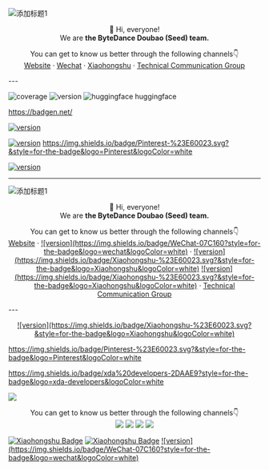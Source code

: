 ![添加标题1](https://github.com/user-attachments/assets/d4cbcb3c-f12b-4d00-8c71-bd0297a5d297)

<div align="center">
 👋 Hi, everyone! 
    <br>
    We are <b>the ByteDance Doubao (Seed)  team.</b>
</div>

<p align="center">
    You can get to know us better through the following channels👇 
    <br>
    <a href="https://team.doubao.com/">Website</a>
    ·
    <a href="https://github.com/user-attachments/assets/728331c5-4f11-429e-b1d8-dd3dc073a048">Wechat</a>
    ·
    <a href="https://www.xiaohongshu.com/user/profile/668e7e15000000000303157d">Xiaohongshu</a>
    ·
    <a href="">Technical Communication Group</a>
</p>
---




![coverage](https://img.shields.io/badge/coverage-80%25-yellowgreen)
![version](https://img.shields.io/badge/version-1.2.3-blue)
![huggingface](https://img.shields.io/badge/huggingface-seededitXXX-)
huggingface



https://badgen.net/

<a href="https://www.xiaohongshu.com/user/profile/668e7e15000000000303157d">![version](https://img.shields.io/badge/WeChat-07C160?style=for-the-badge&logo=wechat&logoColor=white)</a>

<a href="https://www.xiaohongshu.com/user/profile/668e7e15000000000303157d">![version](https://img.shields.io/badge/xiaohongshu-07C160?style=for-the-badge&logo=xiaohongshu&logoColor=white)</a>
https://img.shields.io/badge/Pinterest-%23E60023.svg?&style=for-the-badge&logo=Pinterest&logoColor=white

<a href="https://www.xiaohongshu.com/user/profile/668e7e15000000000303157d">![version](https://img.shields.io/badge/Xiaohongshu-%23E60023.svg?&style=for-the-badge&logo=Xiaohongshu&logoColor=white)</a>

---








![添加标题1](https://github.com/user-attachments/assets/d4cbcb3c-f12b-4d00-8c71-bd0297a5d297)

<div align="center">
 👋 Hi, everyone! 
    <br>
    We are <b>the ByteDance Doubao (Seed)  team.</b>
</div>

<p align="center">
    You can get to know us better through the following channels👇 
    <br>
    <a href="https://team.doubao.com/">Website</a>
    ·
    <a href="https://github.com/user-attachments/assets/728331c5-4f11-429e-b1d8-dd3dc073a048">![version](https://img.shields.io/badge/WeChat-07C160?style=for-the-badge&logo=wechat&logoColor=white)</a>
    ·
    <a href="https://www.xiaohongshu.com/user/profile/668e7e15000000000303157d">![version](https://img.shields.io/badge/Xiaohongshu-%23E60023.svg?&style=for-the-badge&logo=Xiaohongshu&logoColor=white)</a>
 <a href="https://www.xiaohongshu.com/user/profile/668e7e15000000000303157d">![version](https://img.shields.io/badge/Xiaohongshu-%23E60023.svg?&style=for-the-badge&logo=Xiaohongshu&logoColor=white)</a>
    ·
    <a href="">Technical Communication Group</a>
</p>
---

<p align="center">
  <a href="https://www.xiaohongshu.com/user/profile/668e7e15000000000303157d">![version](https://img.shields.io/badge/Xiaohongshu-%23E60023.svg?&style=for-the-badge&logo=Xiaohongshu&logoColor=white)</a>
</p>

https://img.shields.io/badge/Pinterest-%23E60023.svg?&style=for-the-badge&logo=Pinterest&logoColor=white

https://img.shields.io/badge/xda%20developers-2DAAE9?style=for-the-badge&logo=xda-developers&logoColor=white

  <a href="https://team.doubao.com/">
    <img src="https://img.shields.io/badge/Xiaohongshu-#FF2442?style=for-the-badge&logo=xiaohongshu&logoColor=white"></a>

<p align="center">
  You can get to know us better through the following channels👇
  <br>
  <a href="https://team.doubao.com/">
    <img src="https://img.shields.io/badge/Doubao-a569ff?style=for-the-badge&logo=bytedance&logoColor=white"></a>
  <a href="https://team.doubao.com/">
    <img src="https://img.shields.io/badge/WeChat-07C160?style=for-the-badge&logo=wechat&logoColor=white"></a>
  <a href="https://team.doubao.com/">
    <img src="https://img.shields.io/badge/Xiaohongshu-#FF2442?style=for-the-badge&logo=xiaohongshu&logoColor=white"></a>
  <a href="https://team.doubao.com/">
    <img src="https://img.shields.io/badge/zhihu-#0084FF?style=for-the-badge&logo=zhihu&logoColor=white"></a>

</p>


  <a href="https://www.xiaohongshu.com/user/profile/668e7e15000000000303157d">
    <img src="https://img.shields.io/badge/Xiaohongshu-#FF2442.svg?&style=for-the-badge&logo=Xiaohongshu&logoColor=white" alt="Xiaohongshu Badge"></a>
  <a href="https://www.xiaohongshu.com/user/profile/668e7e15000000000303157d">
    <img src="https://img.shields.io/badge/Xiaohongshu-%23E60023.svg?&style=for-the-badge&logo=Xiaohongshu&logoColor=white" alt="Xiaohongshu Badge"></a>
<a href="https://www.xiaohongshu.com/user/profile/668e7e15000000000303157d">![version](https://img.shields.io/badge/WeChat-07C160?style=for-the-badge&logo=wechat&logoColor=white)</a>
